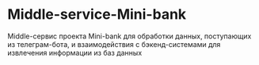 # Middle-service-Mini-bank
Middle-сервис проекта Mini-bank для обработки данных, поступающих из телеграм-бота, и взаимодействия с бэкенд-системами для извлечения информации из баз данных
